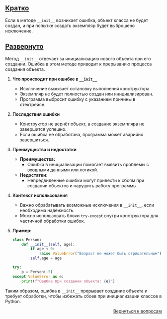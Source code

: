 ## <u>Кратко</u>

Если в методе `__init__` возникает ошибка, объект класса не будет создан, и при попытке создать экземпляр будет
выброшено исключение.

## <u>Развернуто</u>

Метод `__init__` отвечает за инициализацию нового объекта при его создании. Ошибка в этом методе приводит к прерыванию
процесса создания объекта.

1. **Что происходит при ошибке в `__init__`**
    - Исключение вызывает остановку выполнения конструктора.
    - Экземпляр не будет полностью создан или инициализирован.
    - Программа выбросит ошибку с указанием причины в стектрейсе.

2. **Последствия ошибки**
    - Конструктор не вернёт объект, а создание экземпляра не завершится успешно.
    - Если ошибка не обработана, программа может аварийно завершиться.

3. **Преимущества и недостатки**
    - **Преимущества:**
        - Ошибка в инициализации помогает выявить проблемы с входными данными или логикой.
    - **Недостатки:**
        - Непредвиденные ошибки могут привести к сбоям при создании объектов и нарушить работу программы.

4. **Контекст использования**
    - Важно обрабатывать возможные исключения в `__init__`, если необходима надёжность.
    - Можно использовать блоки `try-except` внутри конструктора для частичной обработки ошибок.

5. **Пример:**
    ```python
    class Person:
        def __init__(self, age):
            if age < 0:
                raise ValueError("Возраст не может быть отрицательным")
            self.age = age

    try:
        p = Person(-5)
    except ValueError as e:
        print(f"Ошибка при создании объекта: {e}")
    ```

Таким образом, ошибка в `__init__` прерывает создание объекта и требует обработки, чтобы избежать сбоев при
инициализации классов в Python.

<div align="right">

[Вернуться к вопросам](../Вопросы.md)

</div>
